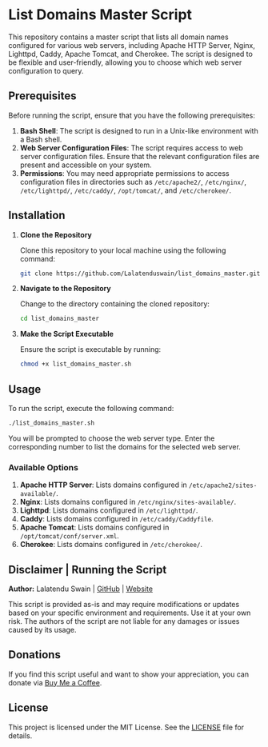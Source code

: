 # List Domains Master Script

This repository contains a master script that lists all domain names configured for various web servers, including Apache HTTP Server, Nginx, Lighttpd, Caddy, Apache Tomcat, and Cherokee. The script is designed to be flexible and user-friendly, allowing you to choose which web server configuration to query.

## Prerequisites

Before running the script, ensure that you have the following prerequisites:

1. **Bash Shell**: The script is designed to run in a Unix-like environment with a Bash shell.
2. **Web Server Configuration Files**: The script requires access to web server configuration files. Ensure that the relevant configuration files are present and accessible on your system.
3. **Permissions**: You may need appropriate permissions to access configuration files in directories such as `/etc/apache2/`, `/etc/nginx/`, `/etc/lighttpd/`, `/etc/caddy/`, `/opt/tomcat/`, and `/etc/cherokee/`.

## Installation

1. **Clone the Repository**

   Clone this repository to your local machine using the following command:

   ```bash
   git clone https://github.com/Lalatenduswain/list_domains_master.git
   ```

2. **Navigate to the Repository**

   Change to the directory containing the cloned repository:

   ```bash
   cd list_domains_master
   ```

3. **Make the Script Executable**

   Ensure the script is executable by running:

   ```bash
   chmod +x list_domains_master.sh
   ```

## Usage

To run the script, execute the following command:

```bash
./list_domains_master.sh
```

You will be prompted to choose the web server type. Enter the corresponding number to list the domains for the selected web server.

### Available Options

1. **Apache HTTP Server**: Lists domains configured in `/etc/apache2/sites-available/`.
2. **Nginx**: Lists domains configured in `/etc/nginx/sites-available/`.
3. **Lighttpd**: Lists domains configured in `/etc/lighttpd/`.
4. **Caddy**: Lists domains configured in `/etc/caddy/Caddyfile`.
5. **Apache Tomcat**: Lists domains configured in `/opt/tomcat/conf/server.xml`.
6. **Cherokee**: Lists domains configured in `/etc/cherokee/`.

## Disclaimer | Running the Script

**Author:** Lalatendu Swain | [GitHub](https://github.com/Lalatenduswain) | [Website](https://blog.lalatendu.info/)

This script is provided as-is and may require modifications or updates based on your specific environment and requirements. Use it at your own risk. The authors of the script are not liable for any damages or issues caused by its usage.

## Donations

If you find this script useful and want to show your appreciation, you can donate via [Buy Me a Coffee](https://www.buymeacoffee.com/lalatendu.swain).

## License

This project is licensed under the MIT License. See the [LICENSE](LICENSE) file for details.
